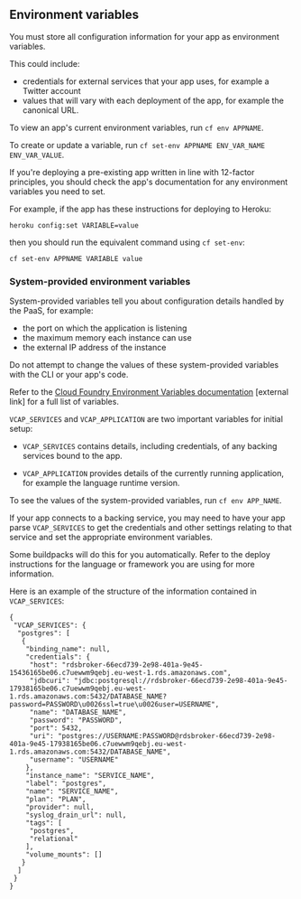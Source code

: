 ## Environment variables

You must store all configuration information for your app as environment variables. 

This could include:

- credentials for external services that your app uses, for example a Twitter account
- values that will vary with each deployment of the app, for example the canonical URL.

To view an app's current environment variables, run `cf env APPNAME`.

To create or update a variable, run `cf set-env APPNAME ENV_VAR_NAME ENV_VAR_VALUE`.

If you're deploying a pre-existing app written in line with 12-factor principles, you should check the app's documentation for any environment variables you need to set.

For example, if the app has these instructions for deploying to Heroku:

```
heroku config:set VARIABLE=value
```

then you should run the equivalent command using `cf set-env`:

```
cf set-env APPNAME VARIABLE value
```

### System-provided environment variables

System-provided variables tell you about configuration details handled by the PaaS, for example:

- the port on which the application is listening 
- the maximum memory each instance can use
- the external IP address of the instance

Do not attempt to change the values of these system-provided variables with the CLI or your app's code.

Refer to the [Cloud Foundry Environment Variables documentation](https://docs.cloudfoundry.org/devguide/deploy-apps/environment-variable.html) [external link] for a full list of variables.

`VCAP_SERVICES` and `VCAP_APPLICATION` are two important variables for initial setup:

- `VCAP_SERVICES` contains details, including credentials, of any backing services bound to the app.

- `VCAP_APPLICATION` provides details of the currently running application, for example the language runtime version.

To see the values of the system-provided variables, run `cf env APP_NAME`.

If your app connects to a backing service, you may need to have your app parse `VCAP_SERVICES` to get the credentials and other settings relating to that service and set the appropriate environment variables.

Some buildpacks will do this for you automatically. Refer to the deploy instructions for the language or framework you are using for more information.

Here is an example of the structure of the information contained in `VCAP_SERVICES`:

```
{
 "VCAP_SERVICES": {
  "postgres": [
   {
    "binding_name": null,
    "credentials": {
     "host": "rdsbroker-66ecd739-2e98-401a-9e45-15436165be06.c7uewwm9qebj.eu-west-1.rds.amazonaws.com",
     "jdbcuri": "jdbc:postgresql://rdsbroker-66ecd739-2e98-401a-9e45-17938165be06.c7uewwm9qebj.eu-west-1.rds.amazonaws.com:5432/DATABASE_NAME?password=PASSWORD\u0026ssl=true\u0026user=USERNAME",
     "name": "DATABASE_NAME",
     "password": "PASSWORD",
     "port": 5432,
     "uri": "postgres://USERNAME:PASSWORD@rdsbroker-66ecd739-2e98-401a-9e45-17938165be06.c7uewwm9qebj.eu-west-1.rds.amazonaws.com:5432/DATABASE_NAME",
     "username": "USERNAME"
    },
    "instance_name": "SERVICE_NAME",
    "label": "postgres",
    "name": "SERVICE_NAME",
    "plan": "PLAN",
    "provider": null,
    "syslog_drain_url": null,
    "tags": [
     "postgres",
     "relational"
    ],
    "volume_mounts": []
   }
  ]
 }
}
```
